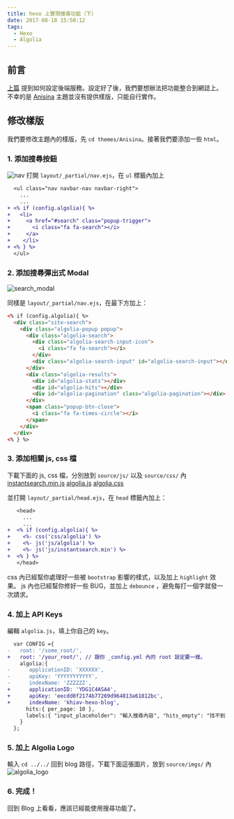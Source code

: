 ```yaml
---
title: hexo 上實現搜尋功能（下）
date: 2017-08-18 15:50:12
tags:
  - Hexo
  - Algolia
---
```

## 前言

[上篇](/blog/2017/08/15/hexo-%E4%B8%8A%E5%AF%A6%E7%8F%BE%E6%90%9C%E5%B0%8B%E5%8A%9F%E8%83%BD%EF%BC%88%E4%B8%8A%EF%BC%89//) 提到如何設定後端服務。設定好了後，我們要想辦法把功能整合到網誌上。不幸的是 [Anisina](https://github.com/Haojen/hexo-theme-Anisina) 主題並沒有提供樣版，只能自行實作。

## 修改樣版

我們要修改主題內的樣版，先 `cd themes/Anisina`。接著我們要添加一些 `html`。

### 1. 添加搜尋按鈕

![nav](https://user-images.githubusercontent.com/4011729/29450074-d3a28ff8-842f-11e7-8a66-31b93271546b.png)
打開 `layout/_partial/nav.ejs`，在 `ul` 標籤內加上
```diff
  <ul class="nav navbar-nav navbar-right">
    ...
    ...
+ <% if (config.algolia){ %>
+   <li>
+     <a href="#search" class="popup-trigger">
+       <i class="fa fa-search"></i>
+     </a>
+    </li>
+ <% } %>
  </ul>
```

### 2. 添加搜尋彈出式 Modal

![search_modal](https://user-images.githubusercontent.com/4011729/29450597-d964a08c-8431-11e7-9a69-c40d2035457b.png)

同樣是 `layout/_partial/nav.ejs`，在最下方加上：
```html
<% if (config.algolia){ %>
  <div class="site-search">
    <div class="algolia-popup popup">
      <div class="algolia-search">
        <div class="algolia-search-input-icon">
          <i class="fa fa-search"></i>
        </div>
        <div class="algolia-search-input" id="algolia-search-input"></div>
      </div>
      <div class="algolia-results">
        <div id="algolia-stats"></div>
        <div id="algolia-hits"></div>
        <div id="algolia-pagination" class="algolia-pagination"></div>
      </div>
      <span class="popup-btn-close">
        <i class="fa fa-times-circle"></i>
      </span>
    </div>
  </div>
<% } %>
```

### 3. 添加相關 js, css 檔

下載下面的 js, css 檔，分別放到 `source/js/` 以及 `source/css/` 內
<a href="/blog/js/instantsearch.min.js" target="_blank">instantsearch.min.js</a>
<a href="/blog/js/algolia.js" target="_blank">algolia.js</a>
<a href="/blog/css/algolia.css" target="_blank">algolia.css</a>

並打開 `layout/_partial/head.ejs`，在 `head` 標籤內加上：
```diff
   <head>
     ...
     ...
+  <% if (config.algolia){ %>
+    <%- css('css/algolia') %>
+    <%- js('js/algolia') %>
+    <%- js('js/instantsearch.min') %>
+  <% } %>
   </head>
 ```

css 內已經幫你處理好一些被 `bootstrap` 影響的樣式，以及加上 `highlight` 效果。
js 內也已經幫你修好一些 BUG，並加上 `debounce` ，避免每打一個字就發一次請求。

### 4. 加上 API Keys

編輯 `algolia.js`，填上你自己的 `key`。
```diff
  var CONFIG ={
-   root: '/some_root/',
+   root: '/your_root/', // 跟你 _config.yml 內的 root 設定要一樣。
    algolia:{
-      applicationID: 'XXXXXX',
-      apiKey: 'YYYYYYYYYYY',
-      indexName: 'ZZZZZZ',
+      applicationID: 'YDG1C4ASA4',
+      apiKey: 'eecdd0f2174b77269d964813a61812bc',
+      indexName: 'khiav-hexo-blog',
      hits:{ per_page: 10 },
      labels:{ "input_placeholder": "輸入搜尋內容", "hits_empty": "找不到「${query}」", "hits_stats": "找到 ${hits} 條相關條目，花費 ${time} 亳秒" }
    }
  };
```

### 5. 加上 Algolia Logo

輸入 `cd ../../` 回到 blog 路徑，下載下面這張圖片，放到 `source/imgs/` 內
![algolia_logo](/blog/imgs/algolia_logo.svg)

### 6. 完成！

回到 Blog 上看看，應該已經能使用搜尋功能了。
